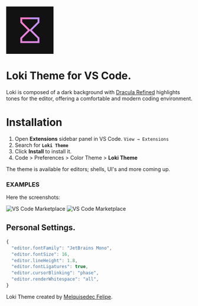 ![loki-theme](./logo/theme-icon.png)

# Loki Theme for VS Code.
Loki is composed of a dark background with [Dracula Refined](https://github.com/mathcale/dracula-theme-refined) highlights tones for the editor, offering a comfortable and modern coding environment.

# Installation

1. Open **Extensions** sidebar panel in VS Code. `View → Extensions`
2. Search for **`Loki Theme`**
3. Click **Install** to install it.
4. Code > Preferences > Color Theme > **Loki Theme**

The theme is available for editors; shells, UI's and more coming up.

### EXAMPLES

Here the screenshots:

![VS Code Marketplace](./screenshots/screenshot-tsx.png)
![VS Code Marketplace](./screenshots/screenshot-css.png)

## Personal Settings.

```js
{
  "editor.fontFamily": "JetBrains Mono",
  "editor.fontSize": 16,
  "editor.lineHeight": 1.8,
  "editor.fontLigatures": true,
  "editor.cursorBlinking": "phase",
  "editor.renderWhitespace": "all",
}
```

Loki Theme created by [Melquisedec Felipe](https://github.com/melquisedecfelipe).
